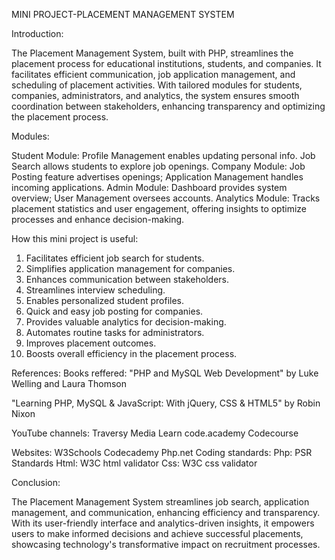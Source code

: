 MINI PROJECT-PLACEMENT MANAGEMENT SYSTEM 


Introduction:

The Placement Management System, built with PHP, streamlines the placement process for educational institutions, students, and companies. It facilitates efficient communication, job application management, and scheduling of placement activities. With tailored modules for students, companies, administrators, and analytics, the system ensures smooth coordination between stakeholders, enhancing transparency and optimizing the placement process.

Modules:

Student Module: Profile Management enables updating personal info. Job Search allows students to explore job openings. 
Company Module: Job Posting feature advertises openings; Application Management handles incoming applications.
Admin Module: Dashboard provides system overview; User Management oversees accounts. 
Analytics Module: Tracks placement statistics and user engagement, offering insights to optimize processes and enhance decision-making.

How this mini project is useful:

1. Facilitates efficient job search for students.
2. Simplifies application management for companies.
3. Enhances communication between stakeholders.
4. Streamlines interview scheduling.
5. Enables personalized student profiles.
6. Quick and easy job posting for companies.
7. Provides valuable analytics for decision-making.
8. Automates routine tasks for administrators.
9. Improves placement outcomes.
10. Boosts overall efficiency in the placement process.
    
References:
Books reffered: 
"PHP and MySQL Web Development" by Luke Welling and Laura Thomson

"Learning PHP, MySQL & JavaScript: With jQuery, CSS & HTML5" by Robin Nixon

YouTube channels:
Traversy Media
Learn code.academy
Codecourse

Websites:
W3Schools 
Codecademy
Php.net
Coding standards:
Php: PSR Standards 
Html: W3C html validator 
Css: W3C css validator

Conclusion:

The Placement Management System streamlines job search, application management, and communication, enhancing efficiency and transparency. With its user-friendly interface and analytics-driven insights, it empowers users to make informed decisions and achieve successful placements, showcasing technology's transformative impact on recruitment processes.

